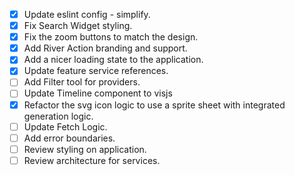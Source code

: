 - [x] Update eslint config - simplify.
- [x] Fix Search Widget styling. 
- [x] Fix the zoom buttons to match the design. 
- [x] Add River Action branding and support. 
- [x] Add a nicer loading state to the application.
- [x] Update feature service references. 
- [ ] Add Filter tool for providers.
- [ ] Update Timeline component to visjs
- [x] Refactor the svg icon logic to use a sprite sheet with integrated generation logic.
- [ ] Update Fetch Logic. 
- [ ] Add error boundaries. 
- [ ] Review styling on application. 
- [ ] Review architecture for services. 